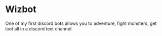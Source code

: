 # Wizbot
One of my first discord bots allows you to adventure, fight monsters, get loot all in a discord text channel
